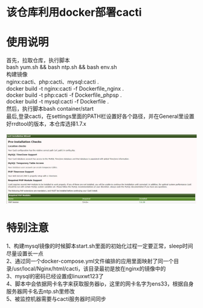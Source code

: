# 该仓库利用docker部署cacti
# 使用说明
首先，拉取仓库，执行脚本   
bash yum.sh && bash ntp.sh && bash env.sh  
构建镜像   
nginx:cacti、php:cacti、mysql:cacti .   
docker build -t nginx:cacti -f Dockerfile_nginx .  
docker build -t php:cacti -f Dockerfile_phpsp .      
docker build -t mysql:cacti -f Dockerfile .      
然后，执行脚本bash container/start     \
最后,登录cacti，在settings里面的PATH栏设置好各个路径，并在General里设置好rrdtool的版本，本仓库选择1.7.x

![效果图](https://github.com/linuxwt/cacti_docker/blob/master/jiemian.jpg)

# 特别注意
1、构建mysql镜像的时候脚本start.sh里面的初始化过程一定要正常，sleep时间尽量设置长一点   
2、通过同一个docker-compose.yml文件编排的应用里面映射了同一个目录/usr/local/Nginx/html/cacti，该目录最初是放在nginx的镜像中的    
3、mysql的密码已经设置成linuxwt123了   
4、脚本中会依据网卡名字来获取服务器ip，这里的网卡名字为ens33，根据自身服务器网卡名去ntp.sh里修改    
5、被监控机器需要与cacti服务器时间同步   
